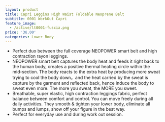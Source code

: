 ```yaml
---
layout: product
title: Capri Leggins High Waist Foldable Neoprene Belt
subtitle: 0001 WorkOut Capri
feature_image: 
  - /active/lt0001-fuscia.png
price: '38.00'
categories: Lower Body
---
```


- Perfect duo between the full coverage NEOPOWER smart belt and high contraction rayon leggings.  
- NEOPOWER smart belt captures the body heat and feeds it right back to the human body, creates a positive thermal heating circle within the mid-section. The body reacts to the extra heat by producing more sweat trying to cool the body down，and the heat carried by the sweat is capture by the garment and reflected back, hence induce the body to sweat even more. The more you sweat, the MORE you sweet. 
- Breathable, super elastic, high contraction leggings fabric, perfect balance between comfort and control. You can move freely during all daily activities. They smooth & tighten your lower body, eliminate all bumps and lumps, show off your figure in the best way. 
- Perfect for everyday use and during work out session. 